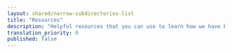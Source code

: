 ```yaml
---
layout: shared/narrow-subdirectories-list
title: "Resources"
description: "Helpful resources that you can use to learn how we have built and maintain the site"
translation_priority: 0
published: false
---
```

